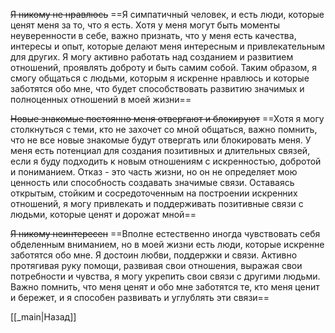 ~~Я никому не нравлюсь~~
==Я симпатичный человек, и есть люди, которые ценят меня за то, что я есть. Хотя у меня могут быть моменты неуверенности в себе, важно признать, что у меня есть качества, интересы и опыт, которые делают меня интересным и привлекательным для других. Я могу активно работать над созданием и развитием отношений, проявлять доброту и быть самим собой. Таким образом, я смогу общаться с людьми, которым я искренне нравлюсь и которые заботятся обо мне, что будет способствовать развитию значимых и полноценных отношений в моей жизни==

~~Новые знакомые постоянно меня отвергают и блокируют~~
==Хотя я могу столкнуться с теми, кто не захочет со мной общаться, важно помнить, что не все новые знакомые будут отвергать или блокировать меня. У меня есть потенциал для создания позитивных и длительных связей, если я буду подходить к новым отношениям с искренностью, добротой и пониманием. Отказ - это часть жизни, но он не определяет мою ценность или способность создавать значимые связи. Оставаясь открытым, стойким и сосредоточенным на построении искренних отношений, я могу привлекать и поддерживать позитивные связи с людьми, которые ценят и дорожат мной==

~~Я никому неинтересен~~
==Вполне естественно иногда чувствовать себя обделенным вниманием, но в моей жизни есть люди, которые искренне заботятся обо мне. Я достоин любви, поддержки и связи. Активно протягивая руку помощи, развивая свои отношения, выражая свои потребности и чувства, я могу укрепить свои связи с другими людьми. Важно помнить, что меня ценят и обо мне заботятся те, кто меня ценит и бережет, и я способен развивать и углублять эти связи==

[[_main|Назад]]
